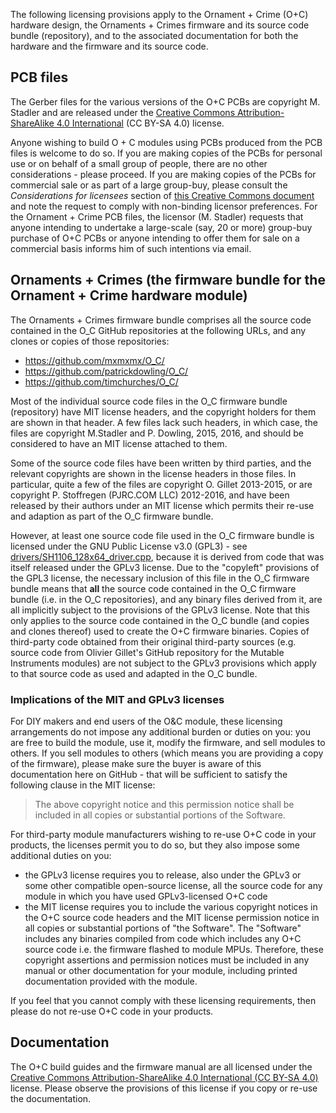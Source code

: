 The following licensing provisions apply to the Ornament + Crime (O+C) hardware design, the Ornaments + Crimes firmware and its source code bundle (repository), and to the associated documentation for both the hardware and the firmware and its source code.

## PCB files

The Gerber files for the various versions of the O+C PCBs are copyright M. Stadler and are released under the [Creative Commons Attribution-ShareAlike 4.0 International](https://creativecommons.org/licenses/by-sa/4.0/) (CC BY-SA 4.0) license. 

Anyone wishing to build O + C modules using PCBs produced from the PCB files is welcome to do so. If you are making copies of the PCBs for personal use or on behalf of a small group of people, there are no other considerations - please proceed. If you are making copies of the PCBs for commercial sale or as part of a large group-buy, please consult the _Considerations for licensees_ section of [this Creative Commons document](https://wiki.creativecommons.org/wiki/Considerations_for_licensors_and_licensees#Considerations_for_licensees) and note the request to comply with non-binding licensor preferences. For the Ornament + Crime PCB files, the licensor (M. Stadler) requests that anyone intending to undertake a large-scale (say, 20 or more) group-buy purchase of O+C PCBs or anyone intending to offer them for sale on a commercial basis informs him of such intentions via email.

## Ornaments + Crimes (the firmware bundle for the Ornament + Crime hardware module)

The Ornaments + Crimes firmware bundle comprises all the source code contained in the O_C GitHub repositories at the following URLs, and any clones or copies of those repositories: 

* https://github.com/mxmxmx/O_C/
* https://github.com/patrickdowling/O_C/
* https://github.com/timchurches/O_C/

Most of the individual source code files in the O_C firmware bundle (repository) have MIT license headers, and the copyright holders for them are shown in that header. A few files lack such headers, in which case, the files are copyright M.Stadler and P. Dowling, 2015, 2016, and should be considered to have an MIT license attached to them.

Some of the source code files have been written by third parties, and the relevant copyrights are shown in the license headers in those files. In particular, quite a few of the files are copyright O. Gillet 2013-2015, or are copyright P.  Stoffregen (PJRC.COM LLC) 2012-2016, and have been released by their authors under an MIT license which permits their re-use and adaption as part of the O_C firmware bundle.

However, at least one source code file used in the O_C firmware bundle is licensed under the GNU Public License v3.0 (GPL3) - see [drivers/SH1106_128x64_driver.cpp](https://github.com/mxmxmx/O_C/blob/master/software/o_c_REV/drivers/SH1106_128x64_driver.cpp), because it is derived from code that was itself released under the GPLv3 license. Due to the "copyleft" provisions of the GPL3 license, the necessary inclusion of this file in the O_C firmware bundle means that **all** the source code contained in the O_C firmware bundle (i.e. in the O_C repositories), and any binary files derived from it, are all implicitly subject to the provisions of the GPLv3 license. Note that this only applies to the source code contained in the O_C bundle (and copies and clones thereof) used to create the O+C firmware binaries. Copies of third-party code obtained from their original third-party sources (e.g. source code from Olivier Gillet's GitHub repository for the Mutable Instruments modules) are not subject to the GPLv3 provisions which apply to that source code as used and adapted in the O_C bundle.

### Implications of the MIT and GPLv3 licenses

For DIY makers and end users of the O&C module, these licensing arrangements do not impose any additional burden or duties on you: you are free to build the module, use it, modify the firmware, and sell modules to others. If you sell modules to others (which means you are providing a copy of the firmware), please make sure the buyer is aware of this documentation here on GitHub - that will be sufficient to satisfy the following clause in the MIT license:

> The above copyright notice and this permission notice shall be included in all copies or substantial portions of the Software.

For third-party module manufacturers wishing to re-use O+C code in your products, the licenses permit you to do so, but they also impose some additional duties on you:
* the GPLv3 license requires you to release, also under the GPLv3 or some other compatible open-source license, all the source code for any module in which you have used GPLv3-licensed O+C code
* the MIT license requires you to include the various copyright notices in the O+C source code headers and the MIT license permission notice in all copies or substantial portions of "the Software". The "Software" includes any binaries compiled from code which includes any O+C source code i.e. the firmware flashed to module MPUs. Therefore, these copyright assertions and permission notices must be included in any manual or other documentation for your module, including printed documentation provided with the module. 

If you feel that you cannot comply with these licensing requirements, then please do not re-use O+C code in your products.

## Documentation

The O+C build guides and the firmware manual are all licensed under the [Creative Commons Attribution-ShareAlike 4.0 International (CC BY-SA 4.0)](https://creativecommons.org/licenses/by-nc-sa/4.0/) license. Please observe the provisions of this license if you copy or re-use the documentation.
